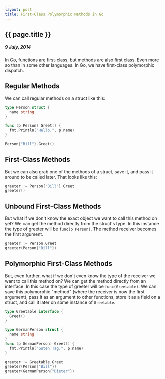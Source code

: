 ```yaml
---
layout: post
title: First-Class Polymorphic Methods in Go
---
```


{{ page.title }}
----------------

##### 9 July, 2014

In Go, functions are first-class, but methods are also first class. Even more so than in some other languages. In Go, we have first-class polymorphic dispatch.

## Regular Methods

We can call regular methods on a struct like this:

```Go
type Person struct {
  name string
}

func (p Person) Greet() {
  fmt.Println("Hello,", p.name)
}

Person{"Bill"}.Greet()
```

## First-Class Methods

But we can also grab one of the methods of a struct, save it, and pass it around to be called later. That looks like this:

```Go
greeter := Person{"Bill"}.Greet
greeter()
```

## Unbound First-Class Methods

But what if we don't know the exact object we want to call this method on yet? We can get the method directly from the struct's type. In this instance the type of greeter will be ```func(p Person)```. The method receiver becomes the first argument.

```Go
greeter := Person.Greet
greeter(Person{"Bill"})
```

## Polymorphic First-Class Methods

But, even further, what if we don't even know the type of the receiver we want to call this method on? We can get the method directly from an interface. In this case the type of greeter will be ```func(Greetable)```. We can save this polymorphic "method" (where the receiver is now the first argument), pass it as an argument to other functions, store it as a field on a struct, and call it later on some instance of ```Greetable```.

```Go
type Greetable interface {
  Greet()
}

type GermanPerson struct {
  name string
}
func (p GermanPerson) Greet() {
  fmt.Println("Guten Tag,", p.name)
}

greeter := Greetable.Greet
greeter(Person{"Bill"})
greeter(GermanPerson{"Dieter"})
```
